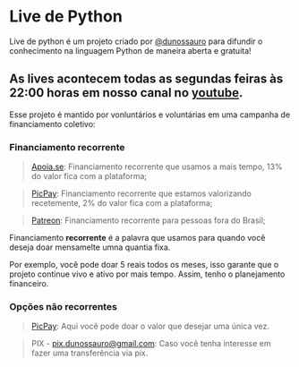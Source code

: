 # Live de Python

Live de python é um projeto criado por [@dunossauro](https://linktr.ee/dunossauro) para difundir o conhecimento na linguagem Python de maneira aberta e gratuita!

## As lives acontecem todas as segundas feiras às 22:00 horas em nosso canal no [youtube](https://www.youtube.com/dunossauro).


Esse projeto é mantido por vonluntários e voluntárias em uma campanha de financiamento coletivo:

### Financiamento recorrente

> [Apoia.se](https://apoia.se/livedepython): Financiamento recorrente que usamos a mais tempo, 13% do valor fica com a plataforma;

> [PicPay](https://app.picpay.com/user/dunossauro): Financiamento recorrente que estamos valorizando recetemente, 2% do valor fica com a plataforma;

> [Patreon](http://patreon.com/dunossauro): Financiamento recorrente para pessoas fora do Brasil;

Financiamento **recorrente** é a palavra que usamos para quando você deseja doar mensamelte umna quantia fixa.

Por exemplo, você pode doar 5 reais todos os meses, isso garante que o projeto continue vivo e ativo por mais tempo. Assim, tenho o planejamento financeiro.

### Opções não recorrentes

> [PicPay](http://picpay.me/livedepython): Aqui você pode doar o valor que desejar uma única vez.

> PIX - pix.dunossauro@gmail.com: Caso você tenha interesse em fazer uma transferência via pix.

